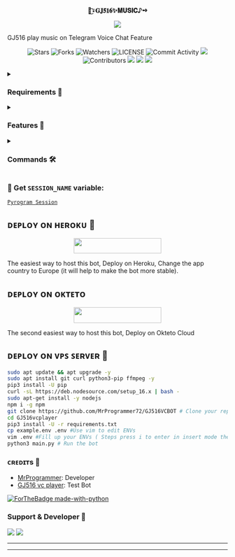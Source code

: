 <p align="center">
    <br><b> 🦋͜͡⍣𝐆𝐉𝟓𝟏𝟔✨𝐌𝐔𝐒𝐈𝐂♪➺ 
</b><br>
</p>
<p align="center"><a href="https://t.me/ADVENTURE_FAMILYS"><img src="https://telegra.ph/file/9a42a0c6c293f021f5445.jpg"></a></p>

 GJ516 play music on Telegram Voice Chat Feature</b><br>

<p align="center">
    <img src="https://img.shields.io/github/stars/MrProgrammer72/GJ516VCBOT?style=for-the-badge" alt="Stars">
    <img src="https://img.shields.io/github/forks/MrProgrammer72/GJ516VCBOT?style=for-the-badge" alt="Forks">
    <img src="https://img.shields.io/github/watchers/MrProgrammer72/GJ516VCBOT?style=for-the-badge" alt="Watchers">
    <img src="https://img.shields.io/github/license/MrProgrammer72/GJ516VCBOT?style=for-the-badge" alt="LICENSE">
    <img src="https://img.shields.io/github/commit-activity/w/MrProgrammer72/GJ516VCBOT=for-the-badge" alt="Commit Activity">
    <a href="https://github.com/MrProgrammer72/GJ516VCBOT/commits/MrProgrammer72"> <img src="https://img.shields.io/github/last-commit/MrProgrammer72/GJ516VCBOT?color=green&logo=github&logoColor=green&style=for-the-badge" /></a>
    <img src="https://img.shields.io/github/contributors/MrProgrammer72/GJ516VCBOT?style=for-the-badge" alt="Contributors">
    <a href="https://github.com/MrProgrammer72/GJ516VCBOT/issues"> <img src="https://img.shields.io/github/issues/MrProgrammer72/GJ516VCBOT?color=green&logo=github&logoColor=green&style=for-the-badge" /></a>
    <a href="https://github.com/MrProgrammer72/GJ516VCBOT"> <img src="https://img.shields.io/github/repo-size/MrProgrammer72/GJ516VCBOT?color=orange&logo=github&logoColor=green&style=for-the-badge" /></a>
    <a href="https://pypi.org/project/Pyrogram/"> <img src="https://img.shields.io/pypi/v/pyrogram?color=pink&label=pyrogram&logo=python&logoColor=green&style=for-the-badge" /></a>
</p>

<details>
<summary><h3> Requirements 📝</h3></summary>

- FFmpeg
- NodeJS [nodesource.com](https://nodesource.com/)
- Python 3.7 or higher
- [PyTgCalls](https://github.com/pytgcalls/pytgcalls)
</details>

<details>
<summary><h3> Features 🔮</h3></summary>

- Yt-dL Fix
- Updated Plug-in
- Super Fast Bot
- No Lag Hang
- Fast Download Song From Server
- Program Updated
- Smooth Player
</details>

<details>
<summary><h3> Commands 🛠</h3></summary> 

- `/play <song name>` - play song you requested
- `/song <song name>` - download songs you want quickly
- `/ping` - Bot Online or Offine

#### Admins Only 👷‍♂️
- `/pause` - pause song play
- `/resume` - resume song play
- `/skip` - play next song
- `/end` - stop music play
</details>

### 🧪 Get `SESSION_NAME` variable:

[``Pyrogram Session``](https://replit.com/@dashezup/generate-pyrogram-session-string)

## ᴅᴇᴩʟᴏʏ ᴏɴ ʜᴇʀᴏᴋᴜ 🚀

<p align="center"><a href="https://heroku.com/deploy?template=https://github.com/MrProgrammer72/GJ516VCBOT"> <img src="https://img.shields.io/badge/Deploy%20To%20Heroku-orange?style=for-the-badge&logo=heroku" width="200" height="35.45"/></a></p>
The easiest way to host this bot, Deploy on Heroku, Change the app country to Europe (it will help to make the bot more stable).

## ᴅᴇᴩʟᴏʏ ᴏɴ ᴏᴋᴛᴇᴛᴏ

<p align="center"><a href="https://cloud.okteto.com/deploy?repository=https://github.com/MrProgrammer72/GJ516VCBOT"><img src="https://img.shields.io/badge/Deploy%20To%20Okteto-informational?style=for-the-badge&logo=Okteto" width="200" height="35.45"/></a></p>
The second easiest way to host this bot, Deploy on Okteto Cloud

## ᴅᴇᴘʟᴏʏ ᴏɴ ᴠᴘꜱ ꜱᴇʀᴠᴇʀ 📡

```sh
sudo apt update && apt upgrade -y
sudo apt install git curl python3-pip ffmpeg -y
pip3 install -U pip
curl -sL https://deb.nodesource.com/setup_16.x | bash -
sudo apt-get install -y nodejs
npm i -g npm
git clone https://github.com/MrProgrammer72/GJ516VCBOT # Clone your repo.
cd GJ516vcplayer
pip3 install -U -r requirements.txt
cp example.env .env #Use vim to edit ENVs
vim .env #Fill up your ENVs ( Steps press i to enter in insert mode then edit the file. Press Esc to exit the editing mode then type :wq! and press Enter key to save the file.)
python3 main.py # Run the bot
```

### ᴄʀᴇᴅɪᴛs 💖
- [MrProgrammer](https://github.com/MrProgrammer72/GJ516VCBOT): Developer
- [GJ516 vc player](https://telegram.me/GJ516_vc_player): Test Bot

[![ForTheBadge made-with-python](http://ForTheBadge.com/images/badges/made-with-python.svg)](https://www.python.org/)

### Support & Developer 🎑
<a href="https://t.me/ADVENTURE_FAMILYS"><img src="https://img.shields.io/badge/-Support%20Group-black.svg?style=for-the-badge&logo=Telegram"></a>
<a href="https://telegram.me/export_gabbar"><img src="https://img.shields.io/badge/%20Developer-blue.svg?style=for-the-badge&logo=Telegram"></a>

------------------------------------------------
-------------------------------------------------
